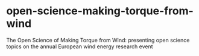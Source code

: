 open-science-making-torque-from-wind
====================================

The Open Science of Making Torque from Wind: presenting open science topics on the annual European wind energy research event
